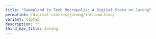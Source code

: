 ```yaml
---
title: "Swampland to Tech Metropolis: A Digital Story on Jurong"
permalink: /digital-stories/jurong/introduction/
variant: tiptap
description: ""
third_nav_title: Jurong
---
```

